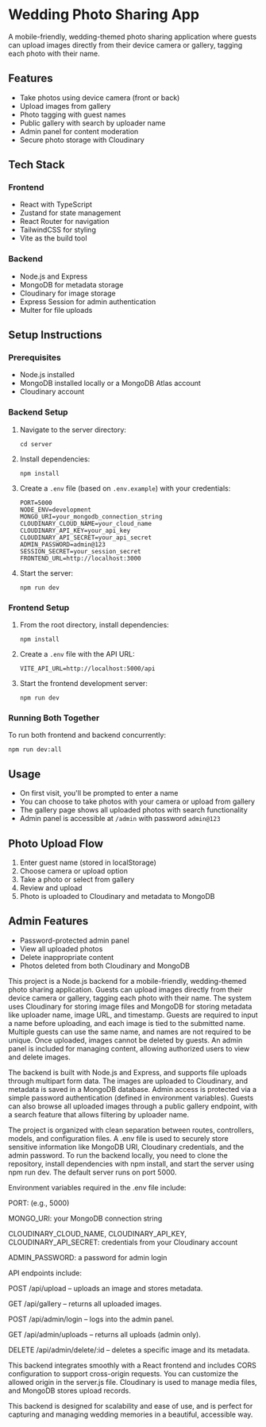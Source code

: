 # Wedding Photo Sharing App

A mobile-friendly, wedding-themed photo sharing application where guests can upload images directly from their device camera or gallery, tagging each photo with their name.

## Features

- Take photos using device camera (front or back)
- Upload images from gallery
- Photo tagging with guest names
- Public gallery with search by uploader name
- Admin panel for content moderation
- Secure photo storage with Cloudinary

## Tech Stack

### Frontend
- React with TypeScript
- Zustand for state management
- React Router for navigation
- TailwindCSS for styling
- Vite as the build tool

### Backend
- Node.js and Express
- MongoDB for metadata storage
- Cloudinary for image storage
- Express Session for admin authentication
- Multer for file uploads

## Setup Instructions

### Prerequisites
- Node.js installed
- MongoDB installed locally or a MongoDB Atlas account
- Cloudinary account

### Backend Setup
1. Navigate to the server directory:
   ```
   cd server
   ```
2. Install dependencies:
   ```
   npm install
   ```
3. Create a `.env` file (based on `.env.example`) with your credentials:
   ```
   PORT=5000
   NODE_ENV=development
   MONGO_URI=your_mongodb_connection_string
   CLOUDINARY_CLOUD_NAME=your_cloud_name
   CLOUDINARY_API_KEY=your_api_key
   CLOUDINARY_API_SECRET=your_api_secret
   ADMIN_PASSWORD=admin@123
   SESSION_SECRET=your_session_secret
   FRONTEND_URL=http://localhost:3000
   ```
4. Start the server:
   ```
   npm run dev
   ```

### Frontend Setup
1. From the root directory, install dependencies:
   ```
   npm install
   ```
2. Create a `.env` file with the API URL:
   ```
   VITE_API_URL=http://localhost:5000/api
   ```
3. Start the frontend development server:
   ```
   npm run dev
   ```

### Running Both Together
To run both frontend and backend concurrently:
```
npm run dev:all
```

## Usage

- On first visit, you'll be prompted to enter a name
- You can choose to take photos with your camera or upload from gallery
- The gallery page shows all uploaded photos with search functionality
- Admin panel is accessible at `/admin` with password `admin@123`

## Photo Upload Flow

1. Enter guest name (stored in localStorage)
2. Choose camera or upload option
3. Take a photo or select from gallery
4. Review and upload
5. Photo is uploaded to Cloudinary and metadata to MongoDB

## Admin Features

- Password-protected admin panel
- View all uploaded photos
- Delete inappropriate content
- Photos deleted from both Cloudinary and MongoDB

This project is a Node.js backend for a mobile-friendly, wedding-themed photo sharing application. Guests can upload images directly from their device camera or gallery, tagging each photo with their name. The system uses Cloudinary for storing image files and MongoDB for storing metadata like uploader name, image URL, and timestamp. Guests are required to input a name before uploading, and each image is tied to the submitted name. Multiple guests can use the same name, and names are not required to be unique. Once uploaded, images cannot be deleted by guests. An admin panel is included for managing content, allowing authorized users to view and delete images.

The backend is built with Node.js and Express, and supports file uploads through multipart form data. The images are uploaded to Cloudinary, and metadata is saved in a MongoDB database. Admin access is protected via a simple password authentication (defined in environment variables). Guests can also browse all uploaded images through a public gallery endpoint, with a search feature that allows filtering by uploader name.

The project is organized with clean separation between routes, controllers, models, and configuration files. A .env file is used to securely store sensitive information like MongoDB URI, Cloudinary credentials, and the admin password. To run the backend locally, you need to clone the repository, install dependencies with npm install, and start the server using npm run dev. The default server runs on port 5000.

Environment variables required in the .env file include:

PORT: (e.g., 5000)

MONGO_URI: your MongoDB connection string

CLOUDINARY_CLOUD_NAME, CLOUDINARY_API_KEY, CLOUDINARY_API_SECRET: credentials from your Cloudinary account

ADMIN_PASSWORD: a password for admin login

API endpoints include:

POST /api/upload – uploads an image and stores metadata.

GET /api/gallery – returns all uploaded images.

POST /api/admin/login – logs into the admin panel.

GET /api/admin/uploads – returns all uploads (admin only).

DELETE /api/admin/delete/:id – deletes a specific image and its metadata.

This backend integrates smoothly with a React frontend and includes CORS configuration to support cross-origin requests. You can customize the allowed origin in the server.js file. Cloudinary is used to manage media files, and MongoDB stores upload records.

This backend is designed for scalability and ease of use, and is perfect for capturing and managing wedding memories in a beautiful, accessible way.








